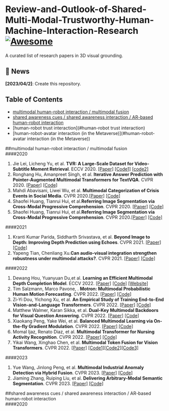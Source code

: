 # Review-and-Outlook-of-Shared-Multi-Modal-Trustworthy-Human-Machine-Interaction-Research[![Awesome](https://cdn.rawgit.com/sindresorhus/awesome/d7305f38d29fed78fa85652e3a63e154dd8e8829/media/badge.svg)](https://github.com/XingfuCao/Review-and-Outlook-of-Shared-Multi-Modal-Trustworthy-Human-Machine-Interaction-Research)

A curated list of research papers in 3D visual grounding.

## 💬 News
**[2023/04/2]**: Create this repository.

## Table of Contents
- [multimodal human-robot interaction / multimodal fusion](#multimodal-human-robot-interaction/multimodal-fusion)
- [shared awareness cues / shared awareness interaction / AR-based human-robot interaction](#shared-awareness-cues/shared-awareness-interaction/AR-based-human-robot-interaction)
- [human-robot trust interaction](#human-robot trust interaction)
- [human-robot-avatar interaction (in the Metaverse)](#human-robot-avatar interaction (in the Metaverse))

<!-- 1. First Author. **Paper Name**. Conf. [[Paper]]() [[Code]]() [[Website]]() -->

##multimodal human-robot interaction / multimodal fusion<br>
####2020
1. Jie Lei, Licheng Yu, et al. **TVR: A Large-Scale Dataset for Video-Subtitle Moment Retrieval**. 	ECCV 2020. [[Paper]](https://arxiv.org/abs/2001.09099) [[Code1]](https://github.com/jayleicn/TVRetrieval) [[code2]](https://github.com/jayleicn/TVCaption)
2. Ronghang Hu, Amanpreet Singh, et al. **Iterative Answer Prediction with Pointer-Augmented Multimodal Transformers for TextVQA**. 	CVPR 2020. [[Paper]](https://arxiv.org/abs/1911.06258) [[Code]](https://github.com/adlnlp/attention_vl)
3. Mahdi Abavisani, Liwei Wu, et al. **Multimodal Categorization of Crisis Events in Social Media**. CVPR 2020.[[Paper]](https://arxiv.org/abs/2004.04917) [[Code]](https://github.com/PaulCCCCCCH/Multimodal-Categorization-of-Crisis-Events-in-Social-Media)
4. Shaofei Huang, Tianrui Hui, et al.**Referring Image Segmentation via Cross-Modal Progressive Comprehension**. CVPR 2020. [[Paper]](https://arxiv.org/abs/2010.00514) [[Code]](https://github.com/spyflying/CMPC-Refseg)
5. Shaofei Huang, Tianrui Hui, et al.**Referring Image Segmentation via Cross-Modal Progressive Comprehension**. CVPR 2020.[[Paper]](https://arxiv.org/abs/2010.00514) [[Code]](https://github.com/spyflying/CMPC-Refseg)

####2021
1. Kranti Kumar Parida, Siddharth Srivastava, et al. **Beyond Image to Depth: Improving Depth Prediction using Echoes**. CVPR 2021. [[Paper]](https://arxiv.org/abs/2103.08468) [[Code]](https://github.com/krantiparida/beyond-image-to-depth)
2. Yapeng Tian, Chenliang Xu.**Can audio-visual integration strengthen robustness under multimodal attacks?**. 	CVPR 2021. [[Paper]](https://arxiv.org/abs/2104.02000) [[Code]](https://github.com/YapengTian/AV-Robustness-CVPR21)

####2022
1. Dewang Hou, Yuanyuan Du,et al. **Learning an Efficient Multimodal Depth Completion Model**. ECCV 2022. [[Paper]](https://arxiv.org/abs/2208.10771) [[Code]](https://github.com/dwhou/emdc-pytorch) [[Website]]()
2. Tim Salzmann, Marco Pavone, . **Motron: Multimodal Probabilistic Human Motion Forecasting**. CVPR 2022. [[Paper]](https://arxiv.org/abs/2203.04132) [[Code]](https://github.com/TUM-AAS/motron-cvpr22) 
3. Zi-Yi Dou, Yichong Xu, et al. **An Empirical Study of Training End-to-End Vision-and-Language Transformers**. CVPR 2022. [[Paper]](https://arxiv.org/abs/2111.02387) [[Code]](https://github.com/zdou0830/meter)
4. Matthew Walmer, Karan Sikka, et al. **Dual-Key Multimodal Backdoors for Visual Question Answering**. CVPR 2022. [[Paper]](https://arxiv.org/abs/2112.07668) [[Code]](https://github.com/SRI-CSL/TrinityMultimodalTrojAI)
5. Xiaokang Peng, Yake Wei, et al. **Balanced Multimodal Learning via On-the-fly Gradient Modulation**. CVPR 2022. [[Paper]](https://arxiv.org/abs/2203.15332) [[Code]](https://github.com/gewu-lab/ogm-ge_cvpr2022)
6. Momal Ijaz, Renato Diaz, et al. **Multimodal Transformer for Nursing Activity Recognition**. CVPR 2022. [[Paper]](https://arxiv.org/abs/2204.04564) [[Code]](https://github.com/momilijaz96/mmt_for_ncrc)
7. Yikai Wang, Xinghao Chen, et al. **Multimodal Token Fusion for Vision Transformers**. 	CVPR 2022. [[Paper]](https://arxiv.org/abs/2204.08721) [[Code1]](https://github.com/yikaiw/TokenFusion)[[Code2]](https://github.com/huawei-noah/noah-research/tree/master/TokenFusion)[[Code3]](https://github.com/mindspore-ai/models/tree/master/research/cv/TokenFusion)


####2023
1. Yue Wang, Jinlong Peng, et al. **Multimodal Industrial Anomaly Detection via Hybrid Fusion**. CVPR 2023. [[Paper]](https://arxiv.org/abs/2303.00601) [[Code]](https://github.com/nomewang/m3dm)
2. Jiaming Zhang, Ruiping Liu, et al. **Delivering Arbitrary-Modal Semantic Segmentation**. CVPR 2023. [[Paper]](https://arxiv.org/abs/2303.01480) [[Code]](https://github.com/jamycheung/DELIVER)

##shared awareness cues / shared awareness interaction / AR-based human-robot interaction<br>
####2020
